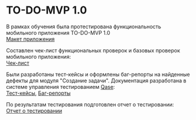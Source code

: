 # TO-DO-MVP 1.0

В рамках обучения была протестирована функциональность мобильного приложения TO-DO-MVP 1.0  
[Макет приложения](https://github.com/VinokurovSS/TO-DO-MVP/tree/main/Source/Mockup)

Составлен чек-лист функциональных проверок и базовых проверок мобильного приложения:  
[Чек-лист](https://docs.google.com/spreadsheets/d/14_L3sOrn2PdYq5UV5Rk7_DeAyhtyt7rWLz8jGF5W2IA/edit?usp=sharing)

Были разработаны тест-кейсы и оформлены баг-репорты на найденные дефекты для модуля "Создание задачи". Документация разработана в системе управления тестированием [Qase](https://qase.io/):  
[Тест-кейсы](https://github.com/VinokurovSS/TO-DO-MVP/blob/main/Source/Test-cases.pdf), [Баг-репорты](https://github.com/VinokurovSS/TO-DO-MVP/blob/main/Source/Bug-reports.pdf)

По результатам тестирования подготовлен отчет о тестировании:  
[Отчет о тестировании](https://github.com/VinokurovSS/TO-DO-MVP/blob/main/Source/Test_Summary_Report_TO-DO-MVP.pdf)
